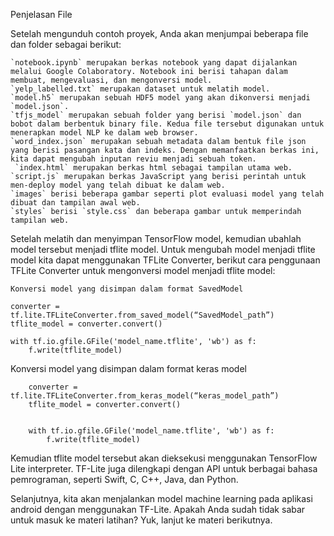Penjelasan File

Setelah mengunduh contoh proyek, Anda akan menjumpai beberapa file dan folder sebagai berikut:

    `notebook.ipynb` merupakan berkas notebook yang dapat dijalankan melalui Google Colaboratory. Notebook ini berisi tahapan dalam membuat, mengevaluasi, dan mengonversi model.
    `yelp_labelled.txt` merupakan dataset untuk melatih model.
    `model.h5` merupakan sebuah HDF5 model yang akan dikonversi menjadi `model.json`.
    `tfjs_model` merupakan sebuah folder yang berisi `model.json` dan bobot dalam berbentuk binary file. Kedua file tersebut digunakan untuk menerapkan model NLP ke dalam web browser.
    `word_index.json` merupakan sebuah metadata dalam bentuk file json yang berisi pasangan kata dan indeks. Dengan memanfaatkan berkas ini, kita dapat mengubah inputan reviu menjadi sebuah token.
     `index.html` merupakan berkas html sebagai tampilan utama web.
    `script.js` merupakan berkas JavaScript yang berisi perintah untuk men-deploy model yang telah dibuat ke dalam web.
    `images` berisi beberapa gambar seperti plot evaluasi model yang telah dibuat dan tampilan awal web.
    `styles` berisi `style.css` dan beberapa gambar untuk memperindah tampilan web.


Setelah melatih dan menyimpan TensorFlow model, kemudian ubahlah model tersebut menjadi tflite model. Untuk mengubah model menjadi tflite model kita dapat menggunakan TFLite Converter, berikut cara penggunaan TFLite Converter untuk mengonversi model menjadi tflite model:

    Konversi model yang disimpan dalam format SavedModel

    converter = tf.lite.TFLiteConverter.from_saved_model(“SavedModel_path”)
    tflite_model = converter.convert()
     
    with tf.io.gfile.GFile('model_name.tflite', 'wb') as f:
        f.write(tflite_model)

Konversi model yang disimpan dalam format keras model

        converter = tf.lite.TFLiteConverter.from_keras_model(“keras_model_path”)
        tflite_model = converter.convert()
         
         
        with tf.io.gfile.GFile('model_name.tflite', 'wb') as f:
            f.write(tflite_model)

Kemudian tflite model tersebut akan dieksekusi menggunakan TensorFlow Lite interpreter. TF-Lite juga dilengkapi dengan API untuk berbagai bahasa pemrograman, seperti Swift, C, C++, Java, dan Python.

Selanjutnya, kita akan menjalankan model machine learning pada aplikasi android dengan menggunakan TF-Lite. Apakah Anda sudah tidak sabar untuk masuk ke materi latihan? Yuk, lanjut ke materi berikutnya.
